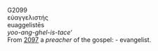 <body>
  <p>G2099<br>  εὐαγγελιστής  <br> euaggelistēs  <br><i>yoo-ang-ghel-is-tace‘ </i><br>From <a href="g2097.htm">2097</a>  a <i>preacher</i> of the gospel: - evangelist.<br></p>
 </body>